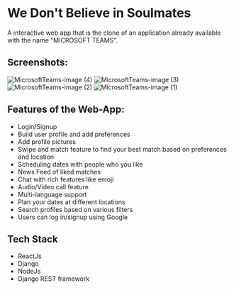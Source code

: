# We Don't Believe in Soulmates
A interactive web app that is the clone of an application already available with the name "MICROSOFT TEAMS".

## Screenshots:
  ![MicrosoftTeams-image (4)](https://user-images.githubusercontent.com/59930751/147494635-a5a5d6cc-ea75-4d99-a322-34ec7beae440.png)
  ![MicrosoftTeams-image (3)](https://user-images.githubusercontent.com/59930751/147494660-e2e2354e-4e40-4aef-88b1-51fd7f1b9879.png)
  ![MicrosoftTeams-image (2)](https://user-images.githubusercontent.com/59930751/147494675-14a2e34d-0104-489b-a3c0-74f4b387adaf.png)
  ![MicrosoftTeams-image (1)](https://user-images.githubusercontent.com/59930751/147494693-1452a653-d0a1-4387-b2a7-919532363d77.png)

## Features of the Web-App:
  * Login/Signup
  * Build user profile and add preferences
  * Add profile pictures
  * Swipe and match feature to find your best match based on preferences and location
  * Scheduling dates with people who you like
  * News Feed of liked matches
  * Chat with rich features like emoji
  * Audio/Video call feature
  * Multi-language support
  * Plan your dates at different locations
  * Search profiles based on various filters
  * Users can log in/signup using Google

## Tech Stack
* ReactJs
* Django
* NodeJs
* Django REST framework

